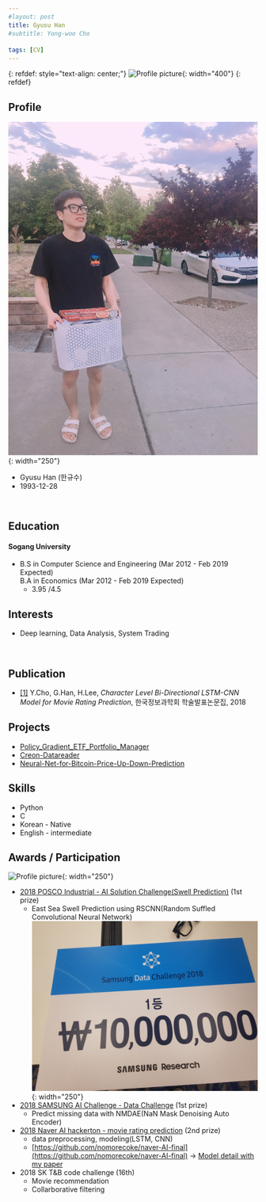 ```yaml
---
#layout: post
title: Gyusu Han
#subtitle: Yong-woo Cho

tags: [CV]
---
```


<!--
#You can write regular [markdown](http://markdowntutorial.com/) here and Jekyll will automatically convert it to a nice webpage.  I strongly encourage you to [take 5 minutes to learn how to write in markdown](http://markdowntutorial.com/) - it'll teach you how to transform regular text into bold/italics/headings/tables/etc.-->

{: refdef: style="text-align: center;"}
![Profile picture](/img/yangyang.jpg){: width="400"}
{: refdef}

## Profile 
![Profile picture](/img/profile.jpg){: width="250"}  
* Gyusu Han (한규수)
* 1993-12-28

&nbsp;
## Education
#### Sogang University    
   * B.S in Computer Science and Engineering (Mar 2012 - Feb 2019 Expected)  
     B.A in Economics (Mar 2012 - Feb 2019 Expected)
     * 3.95 /4.5
&nbsp;

## Interests
* Deep learning, Data Analysis, System Trading
    
&nbsp;   
## Publication    
  * [[1]](http://www.dbpia.co.kr/Journal/ArticleDetail/NODE07503227) Y.Cho, G.Han, H.Lee, _Character Level Bi-Directional LSTM-CNN Model for Movie Rating Prediction_, 한국정보과학회 학술발표논문집, 2018
&nbsp;


## Projects
* [Policy_Gradient_ETF_Portfolio_Manager](https://github.com/gyusu/Policy_Gradient_ETF_Portfolio_Manager)
* [Creon-Datareader](https://github.com/gyusu/Creon-Datareader)
* [Neural-Net-for-Bitcoin-Price-Up-Down-Prediction](https://github.com/gyusu/Neural-Net-for-Bitcoin-Price-Up-Down-Prediction)
&nbsp;

## Skills
* Python
* C
* Korean - Native
* English - intermediate
&nbsp;

## Awards / Participation
![Profile picture](/img/posco-award.jpg){: width="250"}
* [2018 POSCO Industrial - AI Solution Challenge(Swell Prediction)](https://posco-aichallenge.kr/) (1st prize)
  * East Sea Swell Prediction using RSCNN(Random Suffled Convolutional Neural Network)
![Profile picture](/img/samsung-award.jpg){: width="250"}
* [2018 SAMSUNG AI Challenge - Data Challenge](https://research.samsung.com/aichallenge/data) (1st prize)
  * Predict missing data with NMDAE(NaN Mask Denoising Auto Encoder)
* [2018 Naver AI hackerton - movie rating prediction](https://github.com/naver/ai-hackathon-2018) (2nd prize)
  * data preprocessing, modeling(LSTM, CNN)
  * [https://github.com/nomorecoke/naver-AI-final](https://github.com/nomorecoke/naver-AI-final)
   -> [Model detail with my paper](http://www.dbpia.co.kr/Journal/ArticleDetail/NODE07503227)
* 2018 SK T&B code challenge (16th)
  * Movie recommendation
  * Collarborative filtering

&nbsp;     


<!--
Here's a useless table:
| Number | Next number | Previous number |
| :------ |:--- | :--- |
| Five | Six | Four |
| Ten | Eleven | Nine |
| Seven | Eight | Six |
| Two | Three | One |

How about a yummy crepe?

![Crepe](http://s3-media3.fl.yelpcdn.com/bphoto/cQ1Yoa75m2yUFFbY2xwuqw/348s.jpg)

Here's a code chunk:

~~~
var foo = function(x) {
  return(x + 5);
}
foo(3)
~~~

And here is the same code with syntax highlighting:

```javascript
var foo = function(x) {
  return(x + 5);
}
foo(3)
```

And here is the same code yet again but with line numbers:

{% highlight javascript linenos %}
var foo = function(x) {
  return(x + 5);
}
foo(3)
{% endhighlight %}

## Boxes
You can add notification, warning and error boxes like this:

### Notification

{: .box-note}
**Note:** This is a notification box.

### Warning

{: .box-warning}
**Warning:** This is a warning box.

### Error

{: .box-error}
**Error:** This is an error box.

-->

